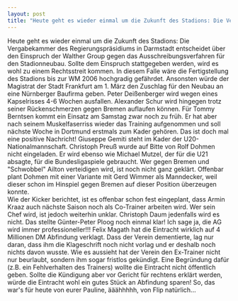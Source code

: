 ```yaml
---
layout: post
title: "Heute geht es wieder einmal um die Zukunft des Stadions: Die Vergabekammer des Regierungspräsidiums in Darmstadt entscheidet über den Einspruch der Walther Group gegen das Ausschreibungsverfahren für den Stadionneubau."
---
```


Heute geht es wieder einmal um die Zukunft des Stadions: Die Vergabekammer des Regierungspräsidiums in Darmstadt entscheidet über den Einspruch der Walther Group gegen das Ausschreibungsverfahren für den Stadionneubau. Sollte dem Einspruch stattgegeben werden, wird es wohl zu einem Rechtsstreit kommen. In diesem Falle wäre die Fertigstellung des Stadions bis zur WM 2006 hochgradig gefährdet. Ansonsten würde der Magistrat der Stadt Frankfurt am 1. März den Zuschlag für den Neubau an eine Nürnberger Baufirma geben. Peter Deißenberger wird wegen eines Kapselrisses 4-6 Wochen ausfallen. Alexander Schur wird hingegen trotz seiner Rückenschmerzen gegen Bremen auflaufen können. Für Tommy Berntsen kommt ein Einsatz am Samstag zwar noch zu früh. Er hat aber nach seinem Muskelfaserriss wieder das Training aufgenommen und soll nächste Woche in Dortmund erstmals zum Kader gehören. Das ist doch mal eine positive Nachricht! Giuseppe Gemiti steht im Kader der U20-Nationalmannschaft. Christoph Preuß wurde auf Bitte von Rolf Dohmen nicht eingeladen. Er wird ebenso wie Michael Mutzel, der für die U21 absagte, für die Bundesligaspiele gebraucht. Wer gegen Bremen und "Schwobbel" Ailton verteidigen wird, ist noch nicht ganz geklärt. Offenbar plant Dohmen mit einer Variante mit Gerd Wimmer als Manndecker, weil dieser schon im Hinspiel gegen Bremen auf dieser Position überzeugen konnte.  
Wie der Kicker berichtet, ist es offenbar schon fest eingeplant, dass Armin Kraaz auch nächste Saison noch als Co-Trainer arbeiten wird. Wer sein Chef wird, ist jedoch weiterhin unklar. Christoph Daum jedenfalls wird es nicht. Das stellte Günter-Peter Ploog noch einmal klar! Ich sage ja, die AG wird immer professioneller!!! Felix Magath hat die Eintracht wirklich auf 4 Millionen DM Abfindung verklagt. Dass der Verein dementierte, lag nur daran, dass ihm die Klageschrift noch nicht vorlag und er deshalb noch nichts davon wusste. Wie es aussieht hat der Verein den Ex-Trainer nicht nur beurlaubt, sondern ihm sogar fristlos gekündigt. Eine Begründung dafür (z.B. ein Fehlverhalten des Trainers) wollte die Eintracht nicht öffentlich geben. Sollte die Kündigung aber vor Gericht für rechtens erklärt werden, würde die Eintracht wohl ein gutes Stück an Abfindung sparen! So, das war's für heute von eurer Pauline, ääähhhhh, von Flip natürlich...
